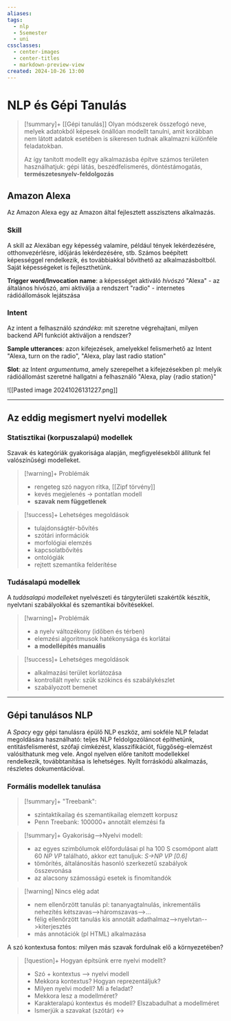 ```yaml
---
aliases: 
tags:
  - nlp
  - 5semester
  - uni
cssclasses:
  - center-images
  - center-titles
  - markdown-preview-view
created: 2024-10-26 13:00
---
```


# NLP és Gépi Tanulás

>[!summary]+ [[Gépi tanulás]]
>Olyan módszerek összefogó neve, melyek adatokból képesek önállóan modellt tanulni, amit korábban nem látott adatok esetében is sikeresen tudnak alkalmazni különféle feladatokban.
>
>Az így tanított modellt egy alkalmazásba építve számos területen használhatjuk: gépi látás, beszédfelismerés, döntéstámogatás, **természetesnyelv-feldolgozás**

## Amazon Alexa

Az Amazon Alexa egy az Amazon által fejlesztett asszisztens alkalmazás.

### Skill

A skill az Alexában egy képesség valamire, például tények lekérdezésére, otthonvezérlésre, időjárás lekérdezésére, stb.
Számos beépített képességgel rendelkezik, és továbbiakkal bővíthető az alkalmazásboltból. Saját képességeket is fejleszthetünk.

**Trigger word/Invocation name**: a képességet aktiváló *hívószó*
"Alexa" - az általános hívószó, ami aktiválja a rendszert
"radio" - internetes rádióállomások lejátszása

### Intent

Az intent a felhasználó *szándéka*: mit szeretne végrehajtani, milyen backend API funkciót aktiváljon a rendszer?

**Sample utterances**: azon kifejezések, amelyekkel felismerhető az Intent
"Alexa, turn on the radio", "Alexa, play last radio station"

**Slot**: az Intent *argumentuma*, amely szerepelhet a kifejezésekben
pl: melyik rádióállomást szeretné hallgatni a felhasználó
"Alexa, play {radio station}"

![[Pasted image 20241026131227.png]]

---

## Az eddig megismert nyelvi modellek

### Statisztikai (**korpuszalapú**) modellek

Szavak és kategóriák gyakorisága alapján, megfigyelésekből állítunk fel valószínűségi modelleket.

>[!warning]+ Problémák
>- rengeteg szó nagyon ritka, [[Zipf törvény]]
>- kevés megjelenés -> pontatlan modell
>- **szavak nem függetlenek**

>[!success]+ Lehetséges megoldások
>- tulajdonságtér-bővítés
>- szótári információk
>- morfológiai elemzés
>- kapcsolatbővítés
>- ontológiák
>- rejtett szemantika felderítése

### Tudásalapú modellek

A *tudásalapú modellek*et nyelvészeti és tárgyterületi szakértők készítik, nyelvtani szabályokkal és szemantikai bővítésekkel.

>[!warning]+ Problémák
>- a nyelv változékony (időben és térben)
>- elemzési algoritmusok hatékonysága és korlátai
>- **a modellépítés manuális**

>[!success]+ Lehetséges megoldások
>- alkalmazási terület korlátozása
>- kontrollált nyelv: szűk szókincs és szabálykészlet
>- szabályozott bemenet

---
## Gépi tanulásos NLP

A *Spacy* egy gépi tanulásra épülő NLP eszköz, ami sokféle NLP feladat megoldására használható: teljes NLP feldolgozóláncot építhetünk, entitásfelismerést, szófaji címkézést, klasszifikációt, függőség-elemzést valósíthatunk meg vele. Angol nyelven előre tanított modellekkel rendelkezik, továbbtanítása is lehetséges. Nyílt forráskódú alkalmazás, részletes dokumentációval.

### Formális modellek tanulása

> [!summary]+ "Treebank":
> - szintaktikailag és szemantikailag elemzett korpusz
> - Penn Treebank: 100000+ annotált elemzési fa

> [!summary]+ Gyakoriság-->Nyelvi modell:
> 
> - az egyes szimbólumok előfordulásai
> 	  pl ha 100 S csomópont alatt 60 *NP VP* található, akkor ezt tanuljuk: *S->NP VP \[0.6\]*
> - tömörítés, általánosítás
> 	  hasonló szerkezetű szabályok összevonása
> - az alacsony számosságú esetek is finomítandók

> [!warning] Nincs elég adat
> - nem ellenőrzött tanulás
>   pl: tananyagtalnulás, inkrementális nehezítés kétszavas-->háromszavas-->...
> - félig ellenőrzött tanulás
>   kis annotált adathalmaz-->nyelvtan-->kiterjesztés
> - más annotációk (pl HTML) alkalmazása

A szó kontextusa fontos: milyen más szavak fordulnak elő a környezetében?

>[!question]+ Hogyan építsünk erre nyelvi modellt?
> - Szó + kontextus --> nyelvi modell
> - Mekkora kontextus? Hogyan reprezentáljuk?
> - Milyen nyelvi modell? Mi a feladat?
> - Mekkora lesz a modellméret?
> - Karakteralapú kontextus és modell? Elszabadulhat a modellméret
> - Ismerjük a szavakat (szótár) <->